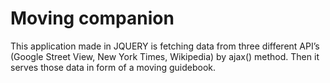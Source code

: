 # Moving companion

This application made in JQUERY is fetching data from three different API’s (Google Street View, New York Times, Wikipedia) by ajax() method. Then it serves those data in form of a moving guidebook.  